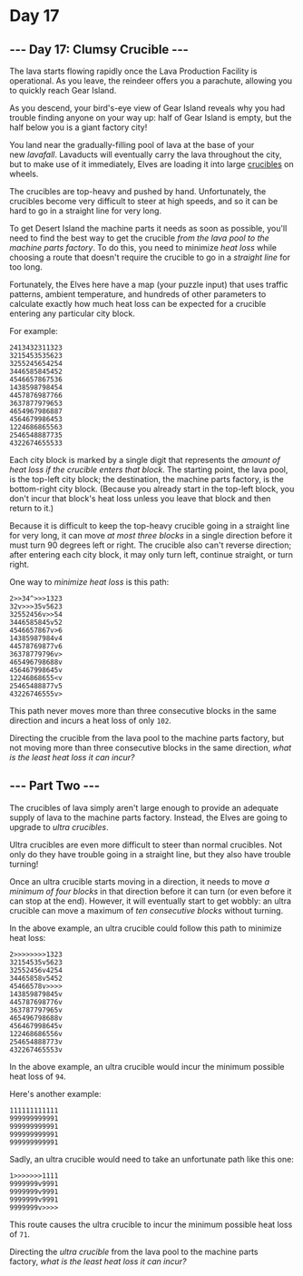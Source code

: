 # Day 17

## --- Day 17: Clumsy Crucible ---

The lava starts flowing rapidly once the Lava Production Facility is
operational. As you leave, the reindeer offers you a parachute, allowing you to
quickly reach Gear Island.

As you descend, your bird's-eye view of Gear Island reveals why you had trouble
finding anyone on your way up: half of Gear Island is empty, but the half below
you is a giant factory city!

You land near the gradually-filling pool of lava at the base of your
new *lavafall*. Lavaducts will eventually carry the lava throughout the city,
but to make use of it immediately, Elves are loading it into
large [crucibles](https://en.wikipedia.org/wiki/Crucible) on wheels.

The crucibles are top-heavy and pushed by hand. Unfortunately, the crucibles
become very difficult to steer at high speeds, and so it can be hard to go in a
straight line for very long.

To get Desert Island the machine parts it needs as soon as possible, you'll
need to find the best way to get the crucible *from the lava pool to the
machine parts factory*. To do this, you need to minimize *heat loss* while
choosing a route that doesn't require the crucible to go in a *straight
line* for too long.

Fortunately, the Elves here have a map (your puzzle input) that uses traffic
patterns, ambient temperature, and hundreds of other parameters to calculate
exactly how much heat loss can be expected for a crucible entering any
particular city block.

For example:

```
2413432311323
3215453535623
3255245654254
3446585845452
4546657867536
1438598798454
4457876987766
3637877979653
4654967986887
4564679986453
1224686865563
2546548887735
4322674655533
```

Each city block is marked by a single digit that represents the *amount of heat
loss if the crucible enters that block*. The starting point, the lava pool, is
the top-left city block; the destination, the machine parts factory, is the
bottom-right city block. (Because you already start in the top-left block, you
don't incur that block's heat loss unless you leave that block and then return
to it.)

Because it is difficult to keep the top-heavy crucible going in a straight line
for very long, it can move *at most three blocks* in a single direction before
it must turn 90 degrees left or right. The crucible also can't reverse
direction; after entering each city block, it may only turn left, continue
straight, or turn right.

One way to *minimize heat loss* is this path:

```
2>>34^>>>1323
32v>>>35v5623
32552456v>>54
3446585845v52
4546657867v>6
14385987984v4
44578769877v6
36378779796v>
465496798688v
456467998645v
12246868655<v
25465488877v5
43226746555v>
```

This path never moves more than three consecutive blocks in the same direction
and incurs a heat loss of only `102`.

Directing the crucible from the lava pool to the machine parts factory, but not
moving more than three consecutive blocks in the same direction, *what is the
least heat loss it can incur?*

## --- Part Two ---

The crucibles of lava simply aren't large enough to provide an adequate supply
of lava to the machine parts factory. Instead, the Elves are going to upgrade
to *ultra crucibles*.

Ultra crucibles are even more difficult to steer than normal crucibles. Not
only do they have trouble going in a straight line, but they also have trouble
turning!

Once an ultra crucible starts moving in a direction, it needs to move *a
minimum of four blocks* in that direction before it can turn (or even before it
can stop at the end). However, it will eventually start to get wobbly: an ultra
crucible can move a maximum of *ten consecutive blocks* without turning.

In the above example, an ultra crucible could follow this path to minimize heat
loss:

```
2>>>>>>>>1323
32154535v5623
32552456v4254
34465858v5452
45466578v>>>>
143859879845v
445787698776v
363787797965v
465496798688v
456467998645v
122468686556v
254654888773v
432267465553v
```

In the above example, an ultra crucible would incur the minimum possible heat
loss of `94`.

Here's another example:

```
111111111111
999999999991
999999999991
999999999991
999999999991
```

Sadly, an ultra crucible would need to take an unfortunate path like this one:

```
1>>>>>>>1111
9999999v9991
9999999v9991
9999999v9991
9999999v>>>>
```

This route causes the ultra crucible to incur the minimum possible heat loss
of `71`.

Directing the *ultra crucible* from the lava pool to the machine parts
factory, *what is the least heat loss it can incur?*
